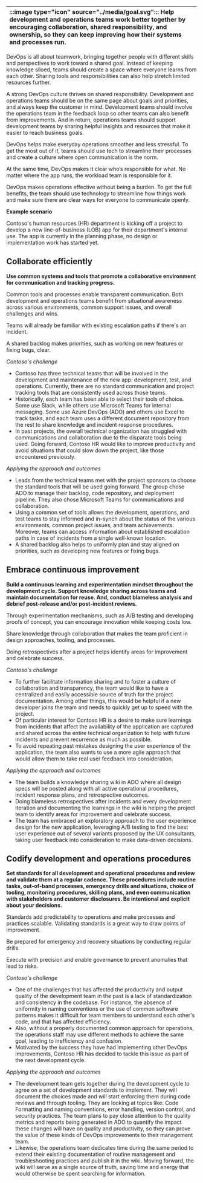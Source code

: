| :::image type="icon" source="../media/goal.svg"::: Help development and operations teams work better together by encouraging collaboration, shared responsibility, and ownership, so they can keep improving how their systems and processes run. |
| :----------------------------------------------------------------------------------------------------------------------------- |

DevOps is all about teamwork, bringing together people with different skills and perspectives to work toward a shared goal. Instead of keeping knowledge siloed, teams should create a space where everyone learns from each other. Sharing tools and responsibilities can also help stretch limited resources further.

A strong DevOps culture thrives on shared responsibility. Development and operations teams should be on the same page about goals and priorities, and always keep the customer in mind. Development teams should involve the operations team in the feedback loop so other teams can also benefit from improvements. And in return, operations teams should support development teams by sharing helpful insights and resources that make it easier to reach business goals.

DevOps helps make everyday operations smoother and less stressful. To get the most out of it, teams should use tech to streamline their processes and create a culture where open communication is the norm.

At the same time, DevOps makes it clear who’s responsible for what. No matter where the app runs, the workload team is responsible for it.

DevOps makes operations effective without being a burden. To get the full benefits, the team should use technology to streamline how things work and make sure there are clear ways for everyone to communicate openly.

**Example scenario**

Contoso's human resources (HR) department is kicking off a project to develop a new line-of-business (LOB) app for their department's internal use. The app is currently in the planning phase, no design or implementation work has started yet.

## Collaborate efficiently

**Use common systems and tools that promote a collaborative environment for communication and tracking progress.**

Common tools and processes enable transparent communication. Both development and operations teams benefit from situational awareness across various environments, common support issues, and overall challenges and wins.

Teams will already be familiar with existing escalation paths if there's an incident.

A shared backlog makes priorities, such as working on new features or fixing bugs, clear.

*Contoso's challenge*

- Contoso has three technical teams that will be involved in the development and maintenance of the new app:  development, test, and operations. Currently, there are no standard communication and project tracking tools that are consistently used across those teams.
- Historically, each team has been able to select their tools of choice. Some use Slack, while others use Microsoft Teams for internal messaging. Some use Azure DevOps (ADO) and others use Excel to track tasks, and each team uses a different document repository from the rest to share knowledge and incident response procedures. 
- In past projects, the overall technical organization has struggled with communications and collaboration due to the disparate tools being used. Going forward, Contoso HR would like to improve productivity and avoid situations that could slow down the project, like those encountered previously.

*Applying the approach and outcomes*

- Leads from the technical teams met with the project sponsors to choose the standard tools that will be used going forward. The group chose ADO to manage their backlog, code repository, and deployment pipeline. They also chose Microsoft Teams for communications and collaboration. 
- Using a common set of tools allows the development, operations, and test teams to stay informed and in-synch about the status of the various environments, common project issues, and team achievements. Moreover, teams can access information about established escalation paths in case of incidents from a single well-known location.
- A shared backlog also helps to uniformly plan and stay aligned on priorities, such as developing new features or fixing bugs. 

## Embrace continuous improvement

**Build a continuous learning and experimentation mindset throughout the development cycle. Support knowledge sharing across teams and maintain documentation for reuse. And, conduct blameless analysis and debrief post-release and/or post-incident reviews.**

Through experimentation mechanisms, such as A/B testing and developing proofs of concept, you can encourage innovation while keeping costs low.

Share knowledge through collaboration that makes the team proficient in design approaches, tooling, and processes.

Doing retrospectives after a project helps identify areas for improvement and celebrate success.

*Contoso's challenge*

- To further facilitate information sharing and to foster a culture of collaboration and transparency, the team would like to have a centralized and easily accessible source of truth for the project documentation. Among other things, this would be helpful if a new developer joins the team and needs to quickly get up to speed with the project.
- Of particular interest for Contoso HR is a desire to make sure learnings from incidents that affect the availability of the application are captured and shared across the entire technical organization to help with future incidents and prevent recurrence as much as possible.
- To avoid repeating past mistakes designing the user experience of the application, the team also wants to use a more agile approach that would allow them to take real user feedback into consideration.

*Applying the approach and outcomes*

- The team builds a knowledge sharing wiki in ADO where all design specs will be posted along with all active operational procedures, incident response plans, and retrospective outcomes.
- Doing blameless retrospectives after incidents and every development iteration and documenting the learnings in the wiki is helping the project team to identify areas for improvement and celebrate success.
- The team has embraced an exploratory approach to the user experience design for the new application, leveraging A/B testing to find the best user experience out of several variants proposed by the UX consultants, taking user feedback into consideration to make data-driven decisions. 

## Codify development and operations procedures

**Set standards for all development and operational procedures and review and validate them at a regular cadence. These procedures include routine tasks, out-of-band processes, emergency drills and situations, choice of tooling, monitoring procedures, skilling plans, and even communication with stakeholders and customer disclosures. Be intentional and explicit about your decisions.**

Standards add predictability to operations and make processes and practices scalable. Validating standards is a great way to draw points of improvement.

Be prepared for emergency and recovery situations by conducting regular drills.

Execute with precision and enable governance to prevent anomalies that lead to risks.

*Contoso's challenge*

- One of the challenges that has affected the productivity and output quality of the development team in the past is a lack of standardization and consistency in the codebase. For instance, the absence of uniformity in naming conventions or the use of common software patterns makes it difficult for team members to understand each other's code, and that has affected efficiency.
- Also, without a properly documented common approach for operations, the operations staff may use different methods to achieve the same goal, leading to inefficiency and confusion.
- Motivated by the success they have had implementing other DevOps improvements, Contoso HR has decided to tackle this issue as part of the next development cycle.

*Applying the approach and outcomes*

- The development team gets together during the development cycle to agree on a set of development standards to implement. They will document the choices made and will start enforcing them during code reviews and through tooling. They are looking at topics like: Code Formatting and naming conventions, error handling, version control, and security practices. The team plans to pay close attention to the quality metrics and reports being generated in ADO to quantify the impact these changes will have on quality and productivity, so they can prove the value of these kinds of DevOps improvements to their management team.
- Likewise, the operations team dedicates time during the same period to extend their existing documentation of routine management and troubleshooting practices and publish it in the wiki. Moving forward, the wiki will serve as a single source of truth, saving time and energy that would otherwise be spent searching for information.